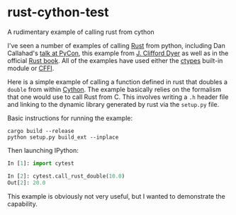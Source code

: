 # rust-cython-test
A rudimentary example of calling rust from cython

I've seen a number of examples of calling [Rust](http://www.rust-lang.org/) from python, including Dan Callahad's [talk
at PyCon](https://github.com/callahad/pycon2015-rust), this example from [J. Clifford Dyer](http://harkablog.com/calling-rust-from-c-and-python.html)
as well as in the official [Rust book](https://doc.rust-lang.org/nightly/book/rust-inside-other-languages.html). All of the examples
have used either the [ctypes](https://docs.python.org/2/library/ctypes.html) built-in module or [CFFI](http://cffi.readthedocs.org/).

Here is a simple example of calling a function defined in rust that doubles a `double` from within [Cython](http://cython.org/). 
The example basically relies on the formalism that one would use to call Rust from C. This involves writing a `.h` header file 
and linking to the dynamic library generated by rust via the `setup.py` file.

Basic instructions for running the example:

```
cargo build --release
python setup.py build_ext --inplace
```

Then launching IPython:

```python
In [1]: import cytest

In [2]: cytest.call_rust_double(10.0)
Out[2]: 20.0
```

This example is obviously not very useful, but I wanted to demonstrate the capability.
